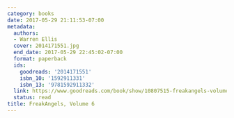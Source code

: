 ```yaml
---
category: books
date: 2017-05-29 21:11:53-07:00
metadata:
  authors:
  - Warren Ellis
  cover: 2014171551.jpg
  end_date: 2017-05-29 22:45:02-07:00
  format: paperback
  ids:
    goodreads: '2014171551'
    isbn_10: '1592911331'
    isbn_13: '9781592911332'
  link: https://www.goodreads.com/book/show/10807515-freakangels-volume-6
  status: read
title: FreakAngels, Volume 6
---
```

